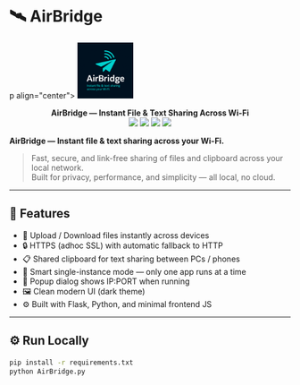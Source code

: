 # 🛰️ AirBridge

p align="center">
  <img src="logo.png" width="100" />
</p>
<p align="center">
  <b>AirBridge — Instant File & Text Sharing Across Wi-Fi</b><br>
  <a href="https://github.com/Avi-Desk/AirBridge/releases"><img src="https://img.shields.io/github/v/release/Avi-Desk/AirBridge?color=brightgreen&label=latest%20release"></a>
  <img src="https://img.shields.io/badge/Python-3.11-blue?logo=python">
  <img src="https://img.shields.io/badge/Flask-2.x-black?logo=flask">
  <img src="https://img.shields.io/badge/license-Apache%202.0-orange">
</p>

**AirBridge — Instant file & text sharing across your Wi-Fi.**

> Fast, secure, and link-free sharing of files and clipboard across your local network.  
> Built for privacy, performance, and simplicity — all local, no cloud.

---

## 🚀 Features
- 📁 Upload / Download files instantly across devices  
- 🔒 HTTPS (adhoc SSL) with automatic fallback to HTTP  
- 📋 Shared clipboard for text sharing between PCs / phones  
- 🧠 Smart single-instance mode — only one app runs at a time  
- 💬 Popup dialog shows IP:PORT when running  
- 🖼️ Clean modern UI (dark theme)  
- ⚙️ Built with Flask, Python, and minimal frontend JS  

---

## ⚙️ Run Locally
```bash
pip install -r requirements.txt
python AirBridge.py
